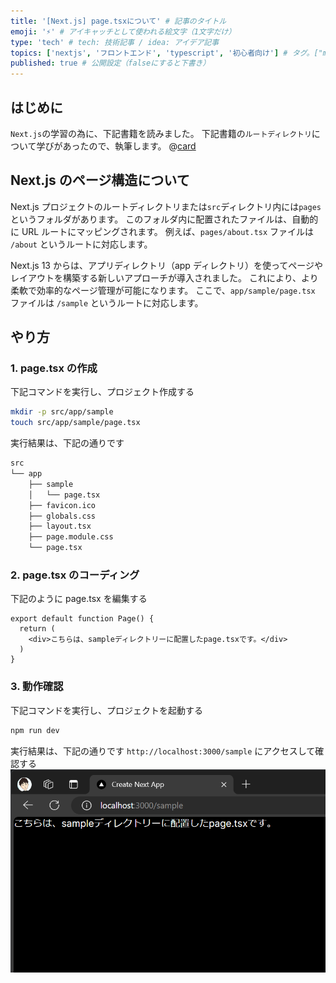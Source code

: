 ```yaml
---
title: '[Next.js] page.tsxについて' # 記事のタイトル
emoji: '⚡' # アイキャッチとして使われる絵文字（1文字だけ）
type: 'tech' # tech: 技術記事 / idea: アイデア記事
topics: ['nextjs', 'フロントエンド', 'typescript', '初心者向け'] # タグ。["markdown", "rust", "aws"]のように指定する
published: true # 公開設定（falseにすると下書き）
---
```


## はじめに

`Next.js`の学習の為に、下記書籍を読みました。
下記書籍の`ルートディレクトリ`について学びがあったので、執筆します。
@[card](https://gihyo.jp/book/2024/978-4-297-14061-8)

## Next.js のページ構造について

Next.js プロジェクトのルートディレクトリまたは`src`ディレクトリ内には`pages`というフォルダがあります。
このフォルダ内に配置されたファイルは、自動的に URL ルートにマッピングされます。
例えば、`pages/about.tsx` ファイルは `/about` というルートに対応します。

Next.js 13 からは、アプリディレクトリ（app ディレクトリ）を使ってページやレイアウトを構築する新しいアプローチが導入されました。
これにより、より柔軟で効率的なページ管理が可能になります。
ここで、`app/sample/page.tsx` ファイルは `/sample` というルートに対応します。

## やり方

### 1. page.tsx の作成

下記コマンドを実行し、プロジェクト作成する

```bash
mkdir -p src/app/sample
touch src/app/sample/page.tsx
```

実行結果は、下記の通りです

```bash
src
└── app
    ├── sample
    │   └── page.tsx
    ├── favicon.ico
    ├── globals.css
    ├── layout.tsx
    ├── page.module.css
    └── page.tsx
```

### 2. page.tsx のコーディング

下記のように page.tsx を編集する

```tsx:src/app/sample/page.tsx
export default function Page() {
  return (
    <div>こちらは、sampleディレクトリーに配置したpage.tsxです。</div>
  )
}
```

### 3. 動作確認

下記コマンドを実行し、プロジェクトを起動する

```bash
npm run dev
```

実行結果は、下記の通りです
`http://localhost:3000/sample` にアクセスして確認する
![next-js-page](/images/articles/nextjs-page-tsx/next-js-page.png)

